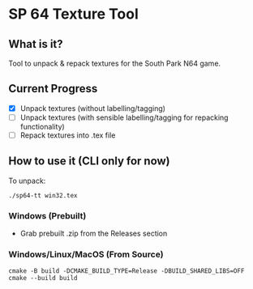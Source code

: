 # SP 64 Texture Tool

## What is it? 
Tool to unpack & repack textures for the South Park N64 game.

## Current Progress
- [x] Unpack textures (without labelling/tagging)
- [ ] Unpack textures (with sensible labelling/tagging for repacking functionality)
- [ ] Repack textures into .tex file 

## How to use it (CLI only for now)
To unpack: 
```
./sp64-tt win32.tex
```

### Windows (Prebuilt)
- Grab prebuilt .zip from the Releases section


### Windows/Linux/MacOS (From Source)
```
cmake -B build -DCMAKE_BUILD_TYPE=Release -DBUILD_SHARED_LIBS=OFF
cmake --build build
```
